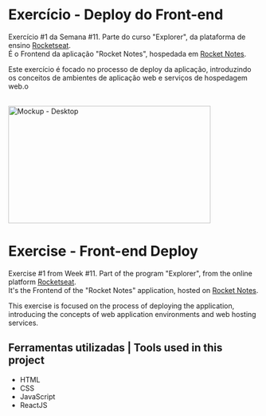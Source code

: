 # Exercício - Deploy do Front-end

Exercício #1 da Semana #11. Parte do curso "Explorer", da plataforma de ensino [Rocketseat](https://rocketseat.com.br/).<br>
É o Frontend da aplicação "Rocket Notes", hospedada em [Rocket Notes](https://rocketnotesleodebat.netlify.app/).

Este exercício é focado no processo de deploy da aplicação,
introduzindo os conceitos de ambientes de aplicação web e serviços de hospedagem web.o

<br>
  <img width="406" height="235" alt="Mockup - Desktop" src="https://github.com/user-attachments/assets/a2818485-f697-4e08-8261-6a73135e6089" />
<br>

# Exercise - Front-end Deploy

Exercise #1 from Week #11. Part of the program "Explorer", from the online platform [Rocketseat](https://rocketseat.com.br/).<br>
It's the Frontend of the "Rocket Notes" application, hosted on [Rocket Notes](https://rocketnotesleodebat.netlify.app/).

This exercise is focused on the process of deploying the application,
introducing the concepts of web application environments and web hosting services.


## Ferramentas utilizadas | Tools used in this project

- HTML
- CSS
- JavaScript
- ReactJS
